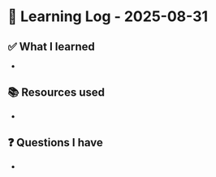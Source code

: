 # 🧠 Learning Log - 2025-08-31

## ✅ What I learned

- 

## 📚 Resources used

- 

## ❓ Questions I have

- 
